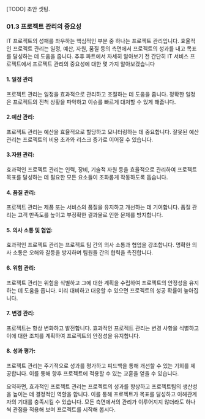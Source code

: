 [TODO] 초안 셋팅.
### 01.3 프로젝트 관리의 중요성

IT 프로젝트의 성패를 좌우하는 핵심적인 부분 중 하나는 프로젝트 관리입니다. 효율적인 프로젝트 관리는 일정, 예산, 자원, 품질 등의 측면에서 프로젝트의 성과를 내고 목표를 달성하는 데 도움을 줍니다. 추후 파트에서 자세히 알아보기 전 간단히 IT 서비스 프로젝트에서 프로젝트 관리의 중요성에 대한 몇 가지 알아보겠습니다

#### 1. 일정 관리
프로젝트 관리는 일정을 효과적으로 관리하고 조절하는 데 도움을 줍니다. 정확한 일정은 프로젝트의 진척 상황을 파악하고 이슈를 빠르게 대처할 수 있게 해줍니다.

#### 2.예산 관리:
프로젝트 관리는 예산을 효율적으로 할당하고 모니터링하는 데 중요합니다. 잘못된 예산 관리는 프로젝트의 비용 초과와 리스크 증가로 이어질 수 있습니다.

#### 3.자원 관리:
효과적인 프로젝트 관리는 인력, 장비, 기술적 자원 등을 효율적으로 관리하여 프로젝트 목표를 달성하는 데 필요한 모든 요소들이 조화롭게 작동하도록 돕습니다.

#### 4. 품질 관리:
프로젝트 관리는 제품 또는 서비스의 품질을 유지하고 개선하는 데 기여합니다. 품질 관리는 고객 만족도를 높이고 부정확한 결과물로 인한 문제를 방지합니다.

#### 5. 의사 소통 및 협업:
효과적인 프로젝트 관리는 프로젝트 팀 간의 의사 소통과 협업을 강조합니다. 명확한 의사 소통은 오해와 갈등을 방지하며 팀원들 간의 협력을 촉진합니다.

#### 6. 위험 관리:
프로젝트 관리는 위험을 식별하고 그에 대한 계획을 수립하여 프로젝트의 안정성을 유지하는 데 도움을 줍니다. 미리 대비하고 대응할 수 있으면 프로젝트의 성공 확률이 높아집니다.

#### 7. 변경 관리:
프로젝트는 항상 변화하고 발전합니다. 효과적인 프로젝트 관리는 변경 사항을 식별하고 이에 대한 조치를 계획하여 프로젝트의 안정성을 유지합니다.

#### 8. 성과 평가:
프로젝트 관리는 주기적으로 성과를 평가하고 피드백을 통해 개선할 수 있는 기회를 제공합니다. 이를 통해 향후 프로젝트에 적용할 수 있는 교훈을 얻을 수 있습니다.

요약하면, 효과적인 프로젝트 관리는 프로젝트의 성과를 향상하고 프로젝트팀의 생산성을 높이는 데 결정적인 역할을 합니다. 이를 통해 프로젝트가 목표를 달성하고 이해관계자의 기대를 충족시킬 수 있습니다. 모든 측면에서의 관리가 이루어지지 않더라도 하나씩 관점을 적용해 보며 프로젝트를 시작해 봅시다.
